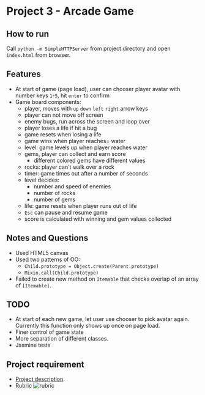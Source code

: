 Project 3 - Arcade Game
===============================


## How to run
Call `python -m SimpleHTTPServer` from project directory and open `index.html` from browser.

## Features
- At start of game (page load), user can chooser player avatar with number keys `1`-`5`, hit `enter` to confirm
- Game board components:
    - player, moves with `up` `down` `left` `right` arrow keys
    - player can not move off screen
    - enemy bugs, run across the screen and loop over
    - player loses a life if hit a bug
    - game resets when losing a life
    - game wins when player reaches= water
    - level: game levels up when player reaches water
    - gems, player can collect and earn score
        + different colored gems have different values
    - rocks: player can't walk over a rock
    - timer: game times out after a number of seconds
    - level decides:
        + number and speed of enemies
        + number of rocks
        + number of gems
    - life: game resets when player runs out of life
    - `Esc` can pause and resume game
    - score is calculated with winning and gem values collected


## Notes and Questions
- Used HTML5 canvas
- Used two patterns of OO:
    - `Child.prototype = Object.create(Parent.prototype)`
    - `Mixin.call(Child.prototype)`
- Failed to create new method on `Itemable` that checks overlap of an array of `[Itemable]`. 


## TODO
- At start of each new game, let user use chooser to pick avatar again. Currently this function only shows up once on page load. 
- Finer control of game state
- More separation of different classes. 
- Jasmine tests


## Project requirement
- [Project description](https://docs.google.com/document/d/1v01aScPjSWCCWQLIpFqvg3-vXLH2e8_SZQKC8jNO0Dc/pub?embedded=true).
- Rubric
![rubric](http://lh3.googleusercontent.com/OdKVKhSwOR1hi9KdNsL0e24va_omApWZCWVyEo03wcR4vZTQscAGBb8aBEQXNukLwZS5SLk3i6GQjF9ZIOBH=s0#w=972&h=618)
